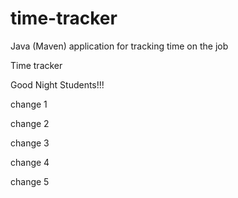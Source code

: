 # time-tracker
Java (Maven) application for tracking time on the job

Time tracker

Good Night Students!!!

change 1

change 2

change 3

change 4

change 5
